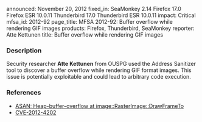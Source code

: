 announced: November 20, 2012
fixed_in: SeaMonkey 2.14
          Firefox 17.0
          Firefox ESR 10.0.11
          Thunderbird 17.0
          Thunderbird ESR 10.0.11
impact: Critical
mfsa_id: 2012-92
page_title: MFSA 2012-92: Buffer overflow while rendering GIF images
products: Firefox, Thunderbird, SeaMonkey
reporter: Atte Kettunen
title: Buffer overflow while rendering GIF images

<h3>Description</h3>

<p>Security researcher <strong>Atte Kettunen</strong> from OUSPG used the Address Sanitizer tool to discover a buffer overflow while rendering GIF format images. This issue is potentially exploitable and could lead to arbitrary code execution.
</p>


<h3>References</h3>

<ul>
  <li><a href="https://bugzilla.mozilla.org/show_bug.cgi?id=758200">
      ASAN: Heap-buffer-overflow at image::RasterImage::DrawFrameTo</a></li>
  <li><a href="http://cve.mitre.org/cgi-bin/cvename.cgi?name=CVE-2012-4202" class="ex-ref">CVE-2012-4202</a></li>
</ul>



